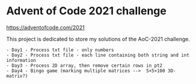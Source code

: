 # Advent of Code 2021 challenge
https://adventofcode.com/2021

This project is dedicated to store my solutions of the AoC-2021 challenge.

	- Day1 - Process txt file - only numbers
	- Day2 - Process txt file - each line containing both string and int information
	- Day3 - Process 2D array, then remove certain rows in pt2
	- Day4 - Bingo game (marking multiple matrices -->  5×5×100 3D-matrix?)
